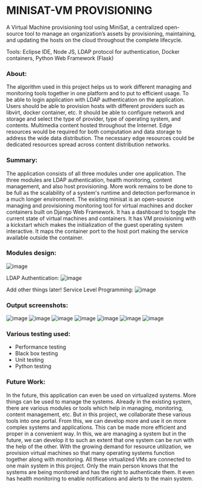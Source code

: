 # MINISAT-VM PROVISIONING

A Virtual Machine provisioning tool using MiniSat, a centralized open-source tool to manage an organization’s assets by provisioning, maintaining, and updating the hosts on the cloud throughout the complete lifecycle. 

Tools: Eclipse IDE, Node JS, LDAP protocol for authentication, Docker containers, Python Web Framework (Flask)

### About: 

The algorithm used in this project helps us to work different managing and monitoring tools together in one platform and to put to efficient usage. To be able to login application with LDAP authentication on the application. Users should be able to provision hosts with different providers such as libvirt, docker container, etc. It should be able to configure network and storage and select the type of provider, type of operating system, and contents. Multimedia content hosted throughout the Internet. Edge resources would be required for both computation and data storage to address the wide data distribution. The necessary edge resources could be dedicated resources spread across content distribution networks.

### Summary:

The application consists of all three modules under one application. The three modules are LDAP authentication, health monitoring, content management, and also host provisioning. More work remains to be done to be full as the scalability of a system's runtime and detection performance in a much longer environment. The existing minisat is an open-source managing and provisioning monitoring tool for virtual machines and docker containers built on Django Web Framework. It has a dashboard to toggle the current state of virtual machines and containers. It has VM provisioning with a kickstart which makes the initialization of the guest operating system interactive. It maps the container port to the host port making the service available outside the container.

### Modules design:
![image](https://user-images.githubusercontent.com/126736660/228868963-8d2e4259-f116-4de6-bdfe-3c28b0641b1c.png)

LDAP Authentication:
![image](https://user-images.githubusercontent.com/126736660/228869091-1f1c3ee4-fd45-42f7-abca-42d68466b010.png)

Add other things later!
Service Level Programming:
![image](https://user-images.githubusercontent.com/126736660/228869427-a60d2a25-9631-4335-a7e5-79f590f20e86.png)

### Output screenshots:

![image](https://user-images.githubusercontent.com/126736660/228870164-bdcadae2-92e4-4a16-8e33-c111eeda2873.png)
![image](https://user-images.githubusercontent.com/126736660/228870226-c3d1c0ae-845f-4f09-97e1-6e0746384f46.png)
![image](https://user-images.githubusercontent.com/126736660/228870253-810d2906-1017-404a-88df-81af7e83460e.png)
![image](https://user-images.githubusercontent.com/126736660/228870272-5d4c10b1-7965-4c7c-bd4d-483964f9455f.png)
![image](https://user-images.githubusercontent.com/126736660/228870298-583af6f8-c69d-458a-9f95-dfcda61914f5.png)
![image](https://user-images.githubusercontent.com/126736660/228870321-865f5a1e-c363-4f5a-b6e2-c50ecc18ee0d.png)
![image](https://user-images.githubusercontent.com/126736660/228870335-c44edc36-d99b-4a99-89c8-d14377dc2bd4.png)

### Various testing used:
 
 - Performance testing
 - Black box testing
 - Unit testing
 - Python testing 
 
### Future Work:
 
In the future, this application can even be used on virtualized systems. More things can be used to manage the systems. Already in the existing system, there are various modules or tools which help in managing, monitoring, content management, etc. But in this project, we collaborate these various tools into one portal. From this, we can develop more and use it on more complex systems and applications. This can be made more efficient and proper in  a convenient way. In this, we are managing a system but in the future, we can develop it to such an extent that one system can be run with the help of the other. With the growing demand for resource utilization, we provision virtual machines so that many operating systems function together along with monitoring. All these virtualized VMs are connected to one main system in this project. Only the main person knows that the systems are being monitored and has the right to authenticate them. It even has health monitoring to enable notifications and alerts to the main system.
